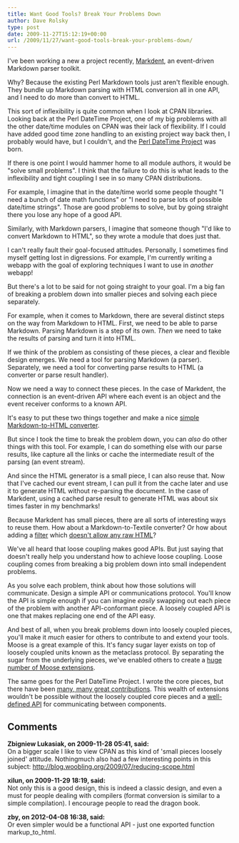 ```yaml
---
title: Want Good Tools? Break Your Problems Down
author: Dave Rolsky
type: post
date: 2009-11-27T15:12:19+00:00
url: /2009/11/27/want-good-tools-break-your-problems-down/
---
```

I've been working a new a project recently, [Markdent][1], an event-driven Markdown parser toolkit.

Why? Because the existing Perl Markdown tools just aren't flexible enough. They bundle up Markdown parsing with HTML conversion all in one API, and I need to do more than convert to HTML.

This sort of inflexibility is quite common when I look at CPAN libraries. Looking back at the Perl DateTime Project, one of my big problems with all the other date/time modules on CPAN was their lack of flexibility. If I could have added good time zone handling to an existing project way back then, I probably would have, but I couldn't, and the [Perl DateTime Project][2] was born.

If there is one point I would hammer home to all module authors, it would be "solve small problems". I think that the failure to do this is what leads to the inflexibility and tight coupling I see in so many CPAN distributions.

For example, I imagine that in the date/time world some people thought "I need a bunch of date math functions" or "I need to parse lots of possible date/time strings". Those are good problems to solve, but by going straight there you lose any hope of a good API.

Similarly, with Markdown parsers, I imagine that someone though "I'd like to convert Markdown to HTML", so they wrote a module that does just that.

I can't really fault their goal-focused attitudes. Personally, I sometimes find myself getting lost in digressions. For example, I'm currently writing a webapp with the goal of exploring techniques I want to use in _another_ webapp!

But there's a lot to be said for not going straight to your goal. I'm a big fan of breaking a problem down into smaller pieces and solving each piece separately.

For example, when it comes to Markdown, there are several distinct steps on the way from Markdown to HTML. First, we need to be able to parse Markdown. Parsing Markdown is a step of its own. _Then_ we need to take the results of parsing and turn it into HTML.

If we think of the problem as consisting of these pieces, a clear and flexible design emerges. We need a tool for parsing Markdown (a parser). Separately, we need a tool for converting parse results to HTML (a converter or parse result handler).

Now we need a way to connect these pieces. In the case of Markdent, the connection is an event-driven API where each event is an object and the event receiver conforms to a known API.

It's easy to put these two things together and make a nice [simple Markdown-to-HTML converter][3].

But since I took the time to break the problem down, you can _also_ do other things with this tool. For example, I can do something else with our parse results, like capture all the links or cache the intermediate result of the parsing (an event stream).

And since the HTML generator is a small piece, I can also reuse that. Now that I've cached our event stream, I can pull it from the cache later and use it to generate HTML without re-parsing the document. In the case of Markdent, using a cached parse result to generate HTML was about six times faster in my benchmarks!

Because Markdent has small pieces, there are all sorts of interesting ways to reuse them. How about a Markdown-to-Textile converter? Or how about adding a [filter][4] which [doesn't allow any raw HTML][5]?

We've all heard that loose coupling makes good APIs. But just saying that doesn't really help you understand how to achieve loose coupling. Loose coupling comes from breaking a big problem down into small independent problems.

As you solve each problem, think about how those solutions will communicate. Design a simple API or communications protocol. You'll know the API is simple enough if you can imagine _easily_ swapping out each piece of the problem with another API-conformant piece. A loosely coupled API is one that makes replacing one end of the API easy.

And best of all, when you break problems down into loosely coupled pieces, you'll make it _much_ easier for others to contribute to and extend your tools. Moose is a great example of this. It's fancy sugar layer exists on top of loosely coupled units known as the metaclass protocol. By separating the sugar from the underlying pieces, we've enabled others to create a [huge number of Moose extensions][6].

The same goes for the Perl DateTime Project. I wrote the core pieces, but there have been [many, many great contributions][7]. This wealth of extensions wouldn't be possible without the loosely coupled core pieces and a [well-defined API][8] for communicating between components.

 [1]: http://search.cpan.org/dist/Markdent
 [2]: http://datetime.perl.org
 [3]: http://search.cpan.org/dist/Markdent/lib/Markdent/Simple.pm
 [4]: http://search.cpan.org/dist/Markdent/lib/Markdent/Role/FilterHandler.pm
 [5]: http://search.cpan.org/dist/Markdent/lib/Markdent/Handler/HTMLFilter.pm
 [6]: http://search.cpan.org/search?query=moosex&mode=dist
 [7]: http://search.cpan.org/search?query=datetime&mode=dist
 [8]: http://datetime.perl.org/?Developers

## Comments

**Zbigniew Lukasiak, on 2009-11-28 05:41, said:**  
On a bigger scale I like to view CPAN as this kind of 'small pieces loosely joined' attitude. Nothingmuch also had a few interesting points in this subject: <a href="http://blog.woobling.org/2009/07/reducing-scope.html" rel="nofollow ugc">http://blog.woobling.org/2009/07/reducing-scope.html</a>

**xilun, on 2009-11-29 18:19, said:**  
Not only this is a good design, this is indeed a classic design, and even a must for people dealing with compilers (format conversion is similar to a simple compilation). I encourage people to read the dragon book.

**zby, on 2012-04-08 16:38, said:**  
Or even simpler would be a functional API - just one exported function markup\_to\_html.